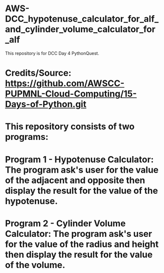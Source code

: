 # AWS-DCC_hypotenuse_calculator_for_alf_and_cylinder_volume_calculator_for_alf
This repository is for DCC Day 4 PythonQuest.
#
# Credits/Source: https://github.com/AWSCC-PUPMNL-Cloud-Computing/15-Days-of-Python.git
#
# This repository consists of two programs: 
# Program 1 - Hypotenuse Calculator: The program ask's user for the value of the adjacent and opposite then display the result for the value of the hypotenuse.
# Program 2 - Cylinder Volume Calculator: The program ask's user for the value of the radius and height then display the result for the value of the volume.
